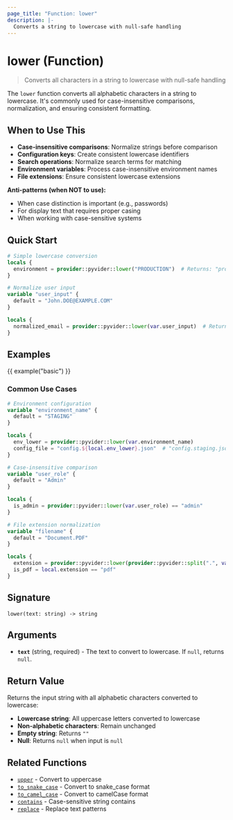 ```yaml
---
page_title: "Function: lower"
description: |-
  Converts a string to lowercase with null-safe handling
---
```


# lower (Function)

> Converts all characters in a string to lowercase with null-safe handling

The `lower` function converts all alphabetic characters in a string to lowercase. It's commonly used for case-insensitive comparisons, normalization, and ensuring consistent formatting.

## When to Use This

- **Case-insensitive comparisons**: Normalize strings before comparison
- **Configuration keys**: Create consistent lowercase identifiers
- **Search operations**: Normalize search terms for matching
- **Environment variables**: Process case-insensitive environment names
- **File extensions**: Ensure consistent lowercase extensions

**Anti-patterns (when NOT to use):**
- When case distinction is important (e.g., passwords)
- For display text that requires proper casing
- When working with case-sensitive systems

## Quick Start

```terraform
# Simple lowercase conversion
locals {
  environment = provider::pyvider::lower("PRODUCTION")  # Returns: "production"
}

# Normalize user input
variable "user_input" {
  default = "John.DOE@EXAMPLE.COM"
}

locals {
  normalized_email = provider::pyvider::lower(var.user_input)  # Returns: "john.doe@example.com"
}
```

## Examples

{{ example("basic") }}

### Common Use Cases

```terraform
# Environment configuration
variable "environment_name" {
  default = "STAGING"
}

locals {
  env_lower = provider::pyvider::lower(var.environment_name)
  config_file = "config.${local.env_lower}.json"  # "config.staging.json"
}

# Case-insensitive comparison
variable "user_role" {
  default = "Admin"
}

locals {
  is_admin = provider::pyvider::lower(var.user_role) == "admin"
}

# File extension normalization
variable "filename" {
  default = "Document.PDF"
}

locals {
  extension = provider::pyvider::lower(provider::pyvider::split(".", var.filename)[1])  # "pdf"
  is_pdf = local.extension == "pdf"
}
```

## Signature

`lower(text: string) -> string`

## Arguments

- **`text`** (string, required) - The text to convert to lowercase. If `null`, returns `null`.

## Return Value

Returns the input string with all alphabetic characters converted to lowercase:
- **Lowercase string**: All uppercase letters converted to lowercase
- **Non-alphabetic characters**: Remain unchanged
- **Empty string**: Returns `""`
- **Null**: Returns `null` when input is `null`

## Related Functions

- [`upper`](./upper.md) - Convert to uppercase
- [`to_snake_case`](./to_snake_case.md) - Convert to snake_case format
- [`to_camel_case`](./to_camel_case.md) - Convert to camelCase format
- [`contains`](./contains.md) - Case-sensitive string contains
- [`replace`](./replace.md) - Replace text patterns